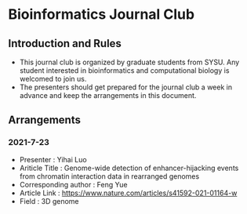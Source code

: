 # Bioinformatics Journal Club
## Introduction and Rules
* This journal club is organized by graduate students from SYSU. Any student interested in bioinformatics and computational biology is welcomed to join us.
* The presenters should get prepared for the journal club a week in advance and keep the arrangements in this document.


## Arrangements
### 2021-7-23
* Presenter : Yihai Luo
* Ariticle Title : Genome-wide detection of enhancer-hijacking events from chromatin interaction data in rearranged genomes
* Corresponding author : Feng Yue
* Article Link : https://www.nature.com/articles/s41592-021-01164-w
* Field : 3D genome
